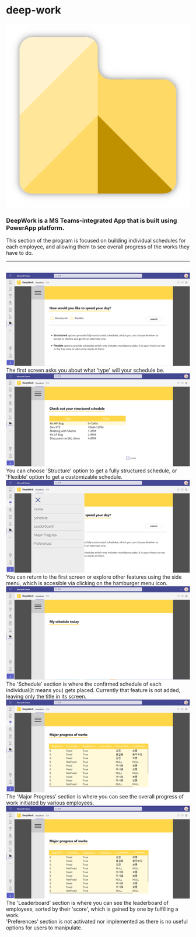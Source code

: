 # deep-work
<img src="https://github.com/zer0pacity/deep-work/blob/9f0ac1e9aa88b932770ff880086b2e53933dfa37/logo.png" alt="the logo our beloved">

<h3>DeepWork is a MS Teams-integrated App that is built using PowerApp platform.</h3>
This section of the program is focused on building individual schedules for each employee, and allowing them to see overall progress of the works they have to do.
<hr>
<br>
<img src="https://github.com/zer0pacity/deep-work/blob/9f0ac1e9aa88b932770ff880086b2e53933dfa37/img/sc1.png">
The first screen asks you about what 'type' will your schedule be.

<br>
<img src="https://github.com/zer0pacity/deep-work/blob/9f0ac1e9aa88b932770ff880086b2e53933dfa37/img/sc2.png" alt="The screen of structured schedule.">
You can choose 'Structure' option to get a fully structured schedule, or 'Flexible' option fo get a customizable schedule.

<br>
<img src="https://github.com/zer0pacity/deep-work/blob/9f0ac1e9aa88b932770ff880086b2e53933dfa37/img/sm.PNG">
You can return to the first screen or explore other features using the side menu, which is accesible via clicking on the hamburger menu icon.

<br>
<img src="https://github.com/zer0pacity/deep-work/blob/9f0ac1e9aa88b932770ff880086b2e53933dfa37/img/s.PNG">
The 'Schedule' section is where the confirmed schedule of each individual(it means you) gets placed. Currently that feature is not added, leaving only the title in its screen.

<br>
<img src="https://github.com/zer0pacity/deep-work/blob/9f0ac1e9aa88b932770ff880086b2e53933dfa37/img/mp.PNG">
The 'Major Progress' section is where you can see the overall progress of work initiated by various employees.
<img src="https://github.com/zer0pacity/deep-work/blob/9f0ac1e9aa88b932770ff880086b2e53933dfa37/img/lb.png">
The 'Leaderboard' section is where you can see the leaderboard of employees, sorted by their 'score', which is gained by one by fulfilling a work.
<br>
'Preferences' section is not activated nor implemented as there is no useful options for users to manipulate.
